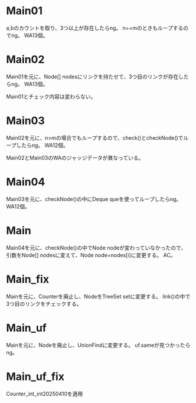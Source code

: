 # Main01
a,bのカウントを取り、3つ以上が存在したらng。
n==mのときもループするのでng。
WA13個。

# Main02
Main01を元に、Node[] nodesにリンクを持たせて、3つ目のリンクが存在したらng。
WA13個。

Main01とチェック内容は変わらない。

# Main03
Main02を元に、n>mの場合でもループするので、check()とcheckNode()でループしたらng。
WA12個。

Main02とMain03のWAのジャッジデータが異なっている。

# Main04
Main03を元に、checkNode()の中にDeque<Integer> queを使ってループしたらng。
WA12個。

# Main
Main04を元に、checkNode()の中でNode nodeが変わっていなかったので、
引数をNode[] nodesに変えて、Node node=nodes[i]に変更する。
AC。

# Main\_fix
Mainを元に、Counterを廃止し、NodeをTreeSet<Integer> setに変更する。
link()の中で3つ目のリンクをチェックする。

# Main\_uf
Mainを元に、Nodeを廃止し、UnionFindに変更する。
uf.sameが見つかったらng。

# Main\_uf\_fix
Counter_int_int20250410を適用

